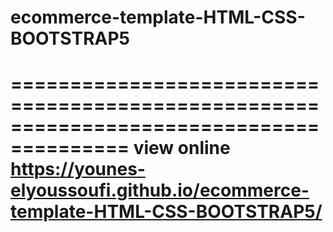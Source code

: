 # ecommerce-template-HTML-CSS-BOOTSTRAP5
========================================================================================
view online https://younes-elyoussoufi.github.io/ecommerce-template-HTML-CSS-BOOTSTRAP5/
========================================================================================
